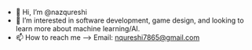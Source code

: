 - 👋 Hi, I’m @nazqureshi
- 👀 I’m interested in software development, game design, and looking to learn more about machine learning/AI.  
- 📫 How to reach me --> Email: nqureshi7865@gmail.com

<!---
nazqureshi/nazqureshi is a ✨ special ✨ repository because its `README.md` (this file) appears on your GitHub profile.
You can click the Preview link to take a look at your changes.
--->
